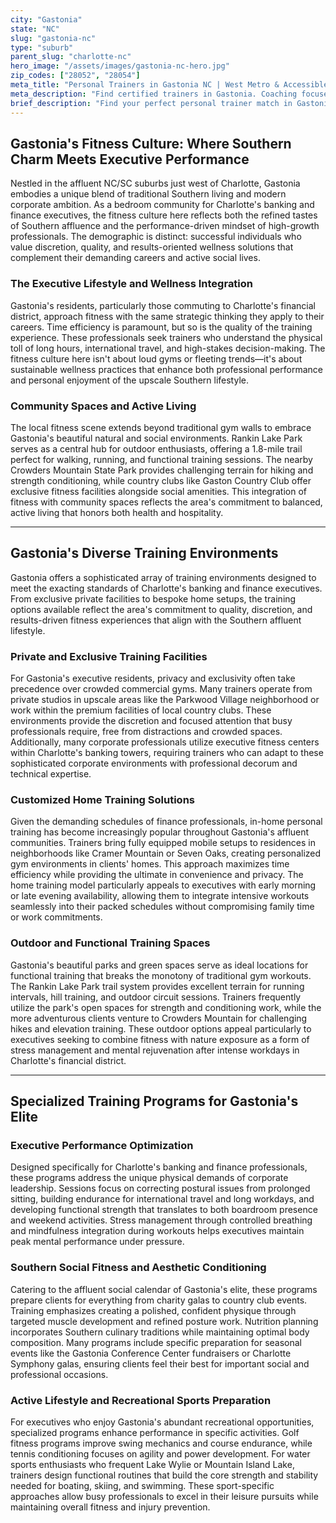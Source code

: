 ```yaml
---
city: "Gastonia"
state: "NC"
slug: "gastonia-nc"
type: "suburb"
parent_slug: "charlotte-nc"
hero_image: "/assets/images/gastonia-nc-hero.jpg"
zip_codes: ["28052", "28054"]
meta_title: "Personal Trainers in Gastonia NC | West Metro & Accessible Community Fitness"
meta_description: "Find certified trainers in Gastonia. Coaching focused on local community centers, accessible routines, and western Charlotte metro commutes."
brief_description: "Find your perfect personal trainer match in Gastonia, NC—the premier gateway to Charlotte's affluent banking and finance executive lifestyle. Our elite service connects you with certified trainers who specialize in high-performance fitness tailored for busy professionals. Whether you prefer private home sessions, exclusive country club facilities, or outdoor workouts at Rankin Lake Park, we match you with experts who understand Southern affluence and corporate wellness demands. Achieve your aesthetic goals, manage executive stress through fitness, and optimize your performance with trainers who speak your language. Start transforming your health today with our personalized matching service."
---
```

## Gastonia's Fitness Culture: Where Southern Charm Meets Executive Performance

Nestled in the affluent NC/SC suburbs just west of Charlotte, Gastonia embodies a unique blend of traditional Southern living and modern corporate ambition. As a bedroom community for Charlotte's banking and finance executives, the fitness culture here reflects both the refined tastes of Southern affluence and the performance-driven mindset of high-growth professionals. The demographic is distinct: successful individuals who value discretion, quality, and results-oriented wellness solutions that complement their demanding careers and active social lives.

### The Executive Lifestyle and Wellness Integration

Gastonia's residents, particularly those commuting to Charlotte's financial district, approach fitness with the same strategic thinking they apply to their careers. Time efficiency is paramount, but so is the quality of the training experience. These professionals seek trainers who understand the physical toll of long hours, international travel, and high-stakes decision-making. The fitness culture here isn't about loud gyms or fleeting trends—it's about sustainable wellness practices that enhance both professional performance and personal enjoyment of the upscale Southern lifestyle.

### Community Spaces and Active Living

The local fitness scene extends beyond traditional gym walls to embrace Gastonia's beautiful natural and social environments. Rankin Lake Park serves as a central hub for outdoor enthusiasts, offering a 1.8-mile trail perfect for walking, running, and functional training sessions. The nearby Crowders Mountain State Park provides challenging terrain for hiking and strength conditioning, while country clubs like Gaston Country Club offer exclusive fitness facilities alongside social amenities. This integration of fitness with community spaces reflects the area's commitment to balanced, active living that honors both health and hospitality.

---

## Gastonia's Diverse Training Environments

Gastonia offers a sophisticated array of training environments designed to meet the exacting standards of Charlotte's banking and finance executives. From exclusive private facilities to bespoke home setups, the training options available reflect the area's commitment to quality, discretion, and results-driven fitness experiences that align with the Southern affluent lifestyle.

### Private and Exclusive Training Facilities

For Gastonia's executive residents, privacy and exclusivity often take precedence over crowded commercial gyms. Many trainers operate from private studios in upscale areas like the Parkwood Village neighborhood or work within the premium facilities of local country clubs. These environments provide the discretion and focused attention that busy professionals require, free from distractions and crowded spaces. Additionally, many corporate professionals utilize executive fitness centers within Charlotte's banking towers, requiring trainers who can adapt to these sophisticated corporate environments with professional decorum and technical expertise.

### Customized Home Training Solutions

Given the demanding schedules of finance professionals, in-home personal training has become increasingly popular throughout Gastonia's affluent communities. Trainers bring fully equipped mobile setups to residences in neighborhoods like Cramer Mountain or Seven Oaks, creating personalized gym environments in clients' homes. This approach maximizes time efficiency while providing the ultimate in convenience and privacy. The home training model particularly appeals to executives with early morning or late evening availability, allowing them to integrate intensive workouts seamlessly into their packed schedules without compromising family time or work commitments.

### Outdoor and Functional Training Spaces

Gastonia's beautiful parks and green spaces serve as ideal locations for functional training that breaks the monotony of traditional gym workouts. The Rankin Lake Park trail system provides excellent terrain for running intervals, hill training, and outdoor circuit sessions. Trainers frequently utilize the park's open spaces for strength and conditioning work, while the more adventurous clients venture to Crowders Mountain for challenging hikes and elevation training. These outdoor options appeal particularly to executives seeking to combine fitness with nature exposure as a form of stress management and mental rejuvenation after intense workdays in Charlotte's financial district.

---

## Specialized Training Programs for Gastonia's Elite

### Executive Performance Optimization

Designed specifically for Charlotte's banking and finance professionals, these programs address the unique physical demands of corporate leadership. Sessions focus on correcting postural issues from prolonged sitting, building endurance for international travel and long workdays, and developing functional strength that translates to both boardroom presence and weekend activities. Stress management through controlled breathing and mindfulness integration during workouts helps executives maintain peak mental performance under pressure.

### Southern Social Fitness and Aesthetic Conditioning

Catering to the affluent social calendar of Gastonia's elite, these programs prepare clients for everything from charity galas to country club events. Training emphasizes creating a polished, confident physique through targeted muscle development and refined posture work. Nutrition planning incorporates Southern culinary traditions while maintaining optimal body composition. Many programs include specific preparation for seasonal events like the Gastonia Conference Center fundraisers or Charlotte Symphony galas, ensuring clients feel their best for important social and professional occasions.

### Active Lifestyle and Recreational Sports Preparation

For executives who enjoy Gastonia's abundant recreational opportunities, specialized programs enhance performance in specific activities. Golf fitness programs improve swing mechanics and course endurance, while tennis conditioning focuses on agility and power development. For water sports enthusiasts who frequent Lake Wylie or Mountain Island Lake, trainers design functional routines that build the core strength and stability needed for boating, skiing, and swimming. These sport-specific approaches allow busy professionals to excel in their leisure pursuits while maintaining overall fitness and injury prevention.
